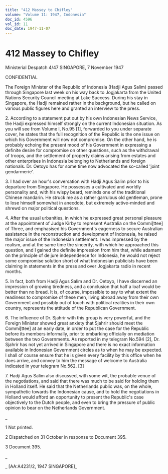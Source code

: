 ```yaml
---
title: "412 Massey to Chifley"
volume: "Volume 11: 1947, Indonesia"
doc_id: 4596
vol_id: 11
doc_date: 1947-11-07
---
```


# 412 Massey to Chifley

Ministerial Despatch 4/47 SINGAPORE, 7 November 1947

CONFIDENTIAL

The Foreign Minister of the Republic of Indonesia (Hadji Agus Salim) passed through Singapore last week on his way back to Jogjakarta from the United Nations Security Council meeting at Lake Success. During his stay in Singapore, the Hadji remained rather in the background, but he called on various public figures here and granted an interview to the press.

2\. According to a statement put out by his own Indonesian News Service, the Hadji expressed himself strongly on the current Indonesian situation. As you will see from Volume I, No.95 [1], forwarded to you under separate cover, he states that the full recognition of the Republic is the one issue on which his Government will now not compromise. On the other hand, he is probably echoing the present mood of his Government in expressing a definite desire for compromise on other questions, such as the withdrawal of troops, and the settlement of property claims arising from estates and other enterprises in Indonesia belonging to Netherlands and foreign nationals. Dr. Oetoyo has for some time now advocated the so-called 'joint gendarmerie'.

3\. I had over an hour's conversation with Hadji Agus Salim prior to his departure from Singapore. He possesses a cultivated and worldly personality and, with his wispy beard, reminds one of the traditional Chinese mandarin. He struck me as a rather garrulous old gentleman, prone to lose himself somewhat in anecdote, but extremely active-minded and shrewd on major political questions.

4\. After the usual urbanities, in which he expressed great personal pleasure at the appointment of Judge Kirby to represent Australia on the Commi[ttee] of Three, and emphasised his Government's eagerness to secure Australian assistance in the reconstruction and development of Indonesia, he raised the major issue of the Indonesian settlement. I was impressed by the realism, and at the same time the sincerity, with which he approached this question, and I gained the definite impression from him that, while adamant on the principle of de jure independence for Indonesia, he would not reject some compromise solution short of what Indonesian publicists have been claiming in statements in the press and over Jogjakarta radio in recent months.

5\. In fact, both from Hadji Agus Salim and Dr. Oetoyo, I have discerned an impression of growing tiredness, and a conclusion that half a loaf would be better than no bread. It is, of course, impossible to say to what extent the readiness to compromise of these men, living abroad away from their own Government and possibly out of touch with political realities in their own country, represents the attitude of the Republican Government.

6\. The influence of Dr. Sjahrir with this group is very powerful, and the Foreign Minister showed great anxiety that Sjahrir should meet the Commi[ttee] at an early date, in order to put the case for the Republic before its members informally, prior to embarking officially on mediation between the two Governments. As reported in my telegram No.594 [2], Dr. Sjahrir has not yet arrived in Singapore and there is no exact information available in Indonesian Government circles as to when he may be expected. I shall of course ensure that he is given every facility by this office when he does arrive, and convey to him the message of welcome to Australia indicated in your telegram No.562. [3]

7\. Hadji Agus Salim also discussed, with some wit, the probable venue of the negotiations, and said that there was much to be said for holding them in Holland itself. He said that the Netherlands public was, on the whole, sympathetic towards the Indonesian cause, and to hold the negotiations in Holland would afford an opportunity to present the Republic's case objectively to the Dutch people, and even to bring the pressure of public opinion to bear on the Netherlands Government.

_

1 Not printed.

2 Dispatched on 31 October in response to Document 395.

3 Document 395.

_

_ [AA:A4231/2, 1947 SINGAPORE]_
